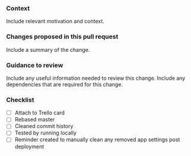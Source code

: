 ### Context

Include relevant motivation and context.

### Changes proposed in this pull request

Include a summary of the change.

### Guidance to review

Include any useful information needed to review this change.
Include any dependencies that are required for this change.

### Checklist

-   [ ] Attach to Trello card
-   [ ] Rebased master
-   [ ] Cleaned commit history
-   [ ] Tested by running locally
-   [ ] Reminder created to manually clean any removed app settings post deployment
